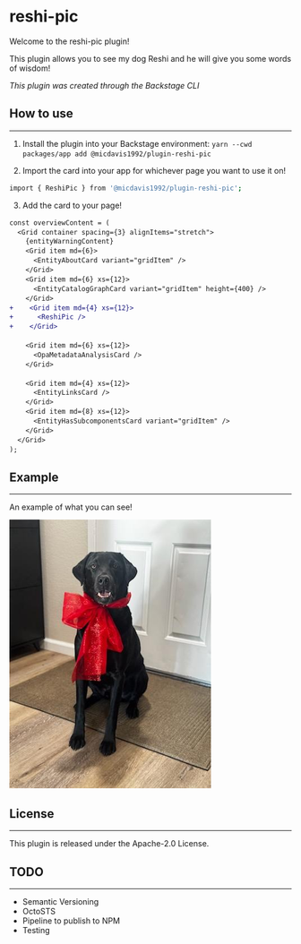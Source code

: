 # reshi-pic

Welcome to the reshi-pic plugin!

This plugin allows you to see my dog Reshi and he will give you some words of wisdom!

_This plugin was created through the Backstage CLI_

## How to use
---

1. Install the plugin into your Backstage environment:
    `yarn --cwd packages/app add @micdavis1992/plugin-reshi-pic`

2. Import the card into your app for whichever page you want to use it on!
```bash
import { ReshiPic } from '@micdavis1992/plugin-reshi-pic';
```

3. Add the card to your page!

```diff
const overviewContent = (
  <Grid container spacing={3} alignItems="stretch">
    {entityWarningContent}
    <Grid item md={6}>
      <EntityAboutCard variant="gridItem" />
    </Grid>
    <Grid item md={6} xs={12}>
      <EntityCatalogGraphCard variant="gridItem" height={400} />
    </Grid>
+    <Grid item md={4} xs={12}>
+      <ReshiPic />
+    </Grid>

    <Grid item md={6} xs={12}>
      <OpaMetadataAnalysisCard />
    </Grid>

    <Grid item md={4} xs={12}>
      <EntityLinksCard />
    </Grid>
    <Grid item md={8} xs={12}>
      <EntityHasSubcomponentsCard variant="gridItem" />
    </Grid>
  </Grid>
);
```

## Example
---

An example of what you can see!

![Reshi](./src/pics/reshi-pic1.jpg)


## License
---
This plugin is released under the Apache-2.0 License.

## TODO
---
- Semantic Versioning
- OctoSTS
- Pipeline to publish to NPM
- Testing
